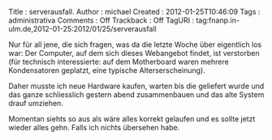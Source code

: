 Title     : serverausfall.
Author    : michael
Created   : 2012-01-25T10:46:09
Tags      : administrativa
Comments  : Off
Trackback : Off
TagURI    : tag:fnanp.in-ulm.de,2012-01-25:2012/01/25/serverausfall

Nur für all jene, die sich fragen, was da die letzte Woche über eigentlich los
war: Der Computer, auf dem sich dieses Webangebot findet, ist verstorben (für
technisch interessierte: auf dem Motherboard waren mehrere Kondensatoren
geplatzt, eine typische Alterserscheinung).

Daher musste ich neue Hardware kaufen, warten bis die geliefert wurde und das
ganze schliesslich gestern abend zusammenbauen und das alte System drauf
umziehen.

Momentan siehts so aus als wäre alles korrekt gelaufen und es sollte jetzt
wieder alles gehn. Falls ich nichts übersehen habe.
